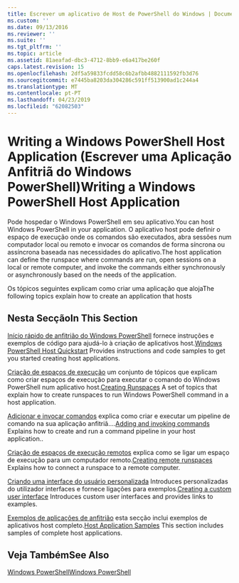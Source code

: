 ```yaml
---
title: Escrever um aplicativo de Host de PowerShell do Windows | Documentos da Microsoft
ms.custom: ''
ms.date: 09/13/2016
ms.reviewer: ''
ms.suite: ''
ms.tgt_pltfrm: ''
ms.topic: article
ms.assetid: 81aeafad-dbc3-4712-8bb9-e6a417be260f
caps.latest.revision: 15
ms.openlocfilehash: 2df5a59833fcdd58c6b2afbb4882111592fb3d76
ms.sourcegitcommit: e7445ba8203da304286c591ff513900ad1c244a4
ms.translationtype: MT
ms.contentlocale: pt-PT
ms.lasthandoff: 04/23/2019
ms.locfileid: "62082503"
---
```

# <a name="writing-a-windows-powershell-host-application"></a><span data-ttu-id="347cc-102">Writing a Windows PowerShell Host Application (Escrever uma Aplicação Anfitriã do Windows PowerShell)</span><span class="sxs-lookup"><span data-stu-id="347cc-102">Writing a Windows PowerShell Host Application</span></span>

<span data-ttu-id="347cc-103">Pode hospedar o Windows PowerShell em seu aplicativo.</span><span class="sxs-lookup"><span data-stu-id="347cc-103">You can host Windows PowerShell in your application.</span></span> <span data-ttu-id="347cc-104">O aplicativo host pode definir o espaço de execução onde os comandos são executados, abra sessões num computador local ou remoto e invocar os comandos de forma síncrona ou assíncrona baseada nas necessidades do aplicativo.</span><span class="sxs-lookup"><span data-stu-id="347cc-104">The host application can define the runspace where commands are run, open sessions on a local or remote computer, and invoke the commands either synchronously or asynchronously based on the needs of the application.</span></span>

<span data-ttu-id="347cc-105">Os tópicos seguintes explicam como criar uma aplicação que aloja</span><span class="sxs-lookup"><span data-stu-id="347cc-105">The following topics explain how to create an application that hosts</span></span>

## <a name="in-this-section"></a><span data-ttu-id="347cc-106">Nesta Secção</span><span class="sxs-lookup"><span data-stu-id="347cc-106">In This Section</span></span>

<span data-ttu-id="347cc-107">[Início rápido de anfitrião do Windows PowerShell](./windows-powershell-host-quickstart.md) fornece instruções e exemplos de código para ajudá-lo à criação de aplicativos host.</span><span class="sxs-lookup"><span data-stu-id="347cc-107">[Windows PowerShell Host Quickstart](./windows-powershell-host-quickstart.md) Provides instructions and code samples to get you started creating host applications.</span></span>

<span data-ttu-id="347cc-108">[Criação de espaços de execução](./creating-runspaces.md) um conjunto de tópicos que explicam como criar espaços de execução para executar o comando do Windows PowerShell num aplicativo host.</span><span class="sxs-lookup"><span data-stu-id="347cc-108">[Creating Runspaces](./creating-runspaces.md) A set of topics that explain how to create runspaces to run Windows PowerShell command in a host application.</span></span>

<span data-ttu-id="347cc-109">[Adicionar e invocar comandos](./adding-and-invoking-commands.md) explica como criar e executar um pipeline de comando na sua aplicação anfitriã....</span><span class="sxs-lookup"><span data-stu-id="347cc-109">[Adding and invoking commands](./adding-and-invoking-commands.md) Explains how to create and run a command pipeline in your host application..</span></span>

<span data-ttu-id="347cc-110">[Criação de espaços de execução remotos](./creating-remote-runspaces.md) explica como se ligar um espaço de execução para um computador remoto.</span><span class="sxs-lookup"><span data-stu-id="347cc-110">[Creating remote runspaces](./creating-remote-runspaces.md) Explains how to connect a runspace to a remote computer.</span></span>

<span data-ttu-id="347cc-111">[Criando uma interface do usuário personalizada](./creating-a-custom-user-interface.md) Introduces personalizadas do utilizador interfaces e fornece ligações para exemplos.</span><span class="sxs-lookup"><span data-stu-id="347cc-111">[Creating a custom user interface](./creating-a-custom-user-interface.md) Introduces custom user interfaces and provides links to examples.</span></span>

<span data-ttu-id="347cc-112">[Exemplos de aplicações de anfitrião](./host-application-samples.md) esta secção inclui exemplos de aplicativos host completo.</span><span class="sxs-lookup"><span data-stu-id="347cc-112">[Host Application Samples](./host-application-samples.md) This section includes samples of complete host applications.</span></span>

## <a name="see-also"></a><span data-ttu-id="347cc-113">Veja Também</span><span class="sxs-lookup"><span data-stu-id="347cc-113">See Also</span></span>

[<span data-ttu-id="347cc-114">Windows PowerShell</span><span class="sxs-lookup"><span data-stu-id="347cc-114">Windows PowerShell</span></span>](http://msdn.microsoft.com/en-us/b41a2af3-aec1-402d-8e18-c2c26be461ff)